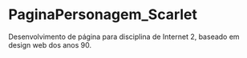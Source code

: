 # PaginaPersonagem_Scarlet
Desenvolvimento de página para disciplina de Internet 2, baseado em design web dos anos 90.
